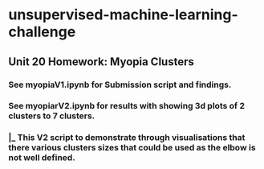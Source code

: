 # unsupervised-machine-learning-challenge
## Unit 20 Homework: Myopia Clusters
### See myopiaV1.ipynb for Submission script and findings.
### See myopiarV2.ipynb for results with showing 3d plots of 2 clusters to 7 clusters.
###   |_ This V2 script to demonstrate through visualisations that there various clusters sizes that could be used as the elbow is not well defined.
